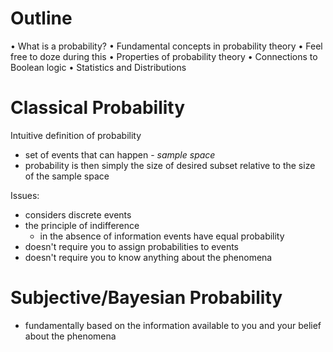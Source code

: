 # Outline 
• What is a probability?
• Fundamental concepts in probability theory
	• Feel free to doze during this
• Properties of probability theory
• Connections to Boolean logic
• Statistics and Distributions
# Classical Probability
Intuitive definition of probability
- set of events that can happen - *sample space*
- probability is then simply the size of desired subset relative to the size of the sample space

Issues: 
- considers discrete events 
- the principle of indifference 
	- in the absence of information events have equal probability
- doesn't require you to assign probabilities to events
- doesn't require you to know anything about the phenomena

# Subjective/Bayesian Probability 
- fundamentally based on the information available to you and your belief about the phenomena